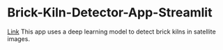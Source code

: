 # Brick-Kiln-Detector-App-Streamlit
[Link](https://brick-kiln-detector-app.streamlit.app/)
This app uses a deep learning model to detect brick kilns in satellite images.
